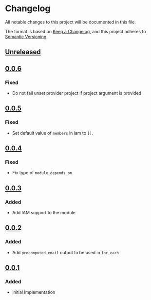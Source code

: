 # Changelog

All notable changes to this project will be documented in this file.

The format is based on [Keep a Changelog](https://keepachangelog.com/en/1.0.0/),
and this project adheres to [Semantic Versioning](https://semver.org/spec/v2.0.0.html).

## [Unreleased]

## [0.0.6]

### Fixed

- Do not fail unset provider project if project argument is provided

## [0.0.5]

### Fixed

- Set default value of `members` in iam to `[]`.

## [0.0.4]

### Fixed

- Fix type of `module_depends_on`

## [0.0.3]

### Added

- Add IAM support to the module
## [0.0.2]

### Added

- Add `precomputed_email` output to be used in `for_each`

## [0.0.1]

### Added

- Initial Implementation

<!-- markdown-link-check-disable -->

[unreleased]: https://github.com/mineiros-io/terraform-google-service-account/compare/v0.0.6...HEAD
[0.0.6]: https://github.com/mineiros-io/terraform-google-service-account/releases/tag/v0.0.5...v0.0.6

<!-- markdown-link-check-disabled -->

[0.0.5]: https://github.com/mineiros-io/terraform-google-service-account/releases/tag/v0.0.4...v0.0.5
[0.0.4]: https://github.com/mineiros-io/terraform-google-service-account/releases/tag/v0.0.3...v0.0.4
[0.0.3]: https://github.com/mineiros-io/terraform-google-service-account/releases/tag/v0.0.2...v0.0.3
[0.0.2]: https://github.com/mineiros-io/terraform-google-service-account/releases/tag/v0.0.1...v0.0.2
[0.0.1]: https://github.com/mineiros-io/terraform-google-service-account/releases/tag/v0.0.1
